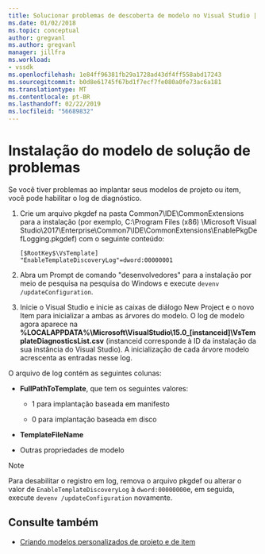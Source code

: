 ```yaml
---
title: Solucionar problemas de descoberta de modelo no Visual Studio | Microsoft Docs
ms.date: 01/02/2018
ms.topic: conceptual
author: gregvanl
ms.author: gregvanl
manager: jillfra
ms.workload:
- vssdk
ms.openlocfilehash: 1e84ff96381fb29a1728ad43df4ff558abd17243
ms.sourcegitcommit: b0d8e61745f67bd1f7ecf7fe080a0fe73ac6a181
ms.translationtype: MT
ms.contentlocale: pt-BR
ms.lasthandoff: 02/22/2019
ms.locfileid: "56689832"
---
```

# <a name="troubleshooting-template-installation"></a>Instalação do modelo de solução de problemas

Se você tiver problemas ao implantar seus modelos de projeto ou item, você pode habilitar o log de diagnóstico.

1. Crie um arquivo pkgdef na pasta Common7\IDE\CommonExtensions para a instalação (por exemplo, C:\Program Files (x86) \Microsoft Visual Studio\2017\Enterprise\Common7\IDE\CommonExtensions\EnablePkgDefLogging.pkgdef) com o seguinte conteúdo:

    ```
    [$RootKey$\VsTemplate]
    "EnableTemplateDiscoveryLog"=dword:00000001
    ```

1. Abra um Prompt de comando "desenvolvedores" para a instalação por meio de pesquisa na pesquisa do Windows e execute `devenv /updateConfiguration`.

1. Inicie o Visual Studio e inicie as caixas de diálogo New Project e o novo Item para inicializar a ambas as árvores do modelo. O log de modelo agora aparece na **%LOCALAPPDATA%\Microsoft\VisualStudio\15.0_[instanceid]\VsTemplateDiagnosticsList.csv** (instanceid corresponde à ID da instalação da sua instância do Visual Studio). A inicialização de cada árvore modelo acrescenta as entradas nesse log.

O arquivo de log contém as seguintes colunas:

- **FullPathToTemplate**, que tem os seguintes valores:

    - 1 para implantação baseada em manifesto

    - 0 para implantação baseada em disco

- **TemplateFileName**

- Outras propriedades de modelo

> [!NOTE]
> Para desabilitar o registro em log, remova o arquivo pkgdef ou alterar o valor de `EnableTemplateDiscoveryLog` à `dword:00000000`e, em seguida, execute `devenv /updateConfiguration` novamente.

## <a name="see-also"></a>Consulte também

- [Criando modelos personalizados de projeto e de item](creating-custom-project-and-item-templates.md)